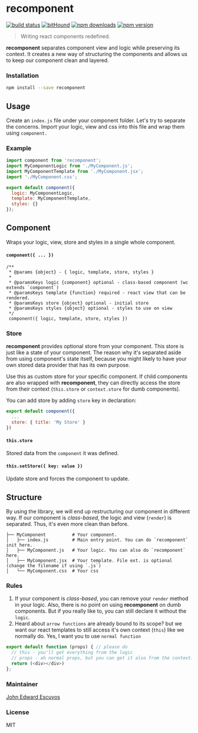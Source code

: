 # recomponent
[![build status](https://img.shields.io/travis/jeescu/recomponent/master.svg?style=flat-square)](https://travis-ci.org/reactjs/recomponent)
[![bitHound](https://img.shields.io/bithound/code/github/jeescu/recomponent.svg?style=flat-square)](https://www.bithound.io/github/jeescu/recomponent)
[![npm downloads](https://img.shields.io/npm/dm/recomponent.svg?style=flat-square)](https://www.npmjs.com/package/recomponent)
[![npm version](https://img.shields.io/npm/v/recomponent.svg?style=flat-square)](https://www.npmjs.com/package/recomponent)

> Writing react components redefined.

**recomponent** separates component view and logic while preserving its context. It creates a new way of structuring the components and allows us to keep our component clean and layered.

### Installation

```bash
npm install --save recomponent
```

## Usage

Create an `index.js` file under your component folder. Let's try to separate the concerns. Import your logic, view and css into this file and wrap them using `component.`

### Example

```js
import component from 'recomponent';
import MyComponentLogic from './MyComponent.js';
import MyComponentTemplate from './MyComponent.jsx';
import './MyComponent.css';

export default component({
  logic: MyComponentLogic,
  template: MyComponentTemplate,
  styles: {}
});
```

## Component
Wraps your logic, view, store and styles in a single whole component.

#### `component({ ... })`
```
/**
 * @params {object} - { logic, template, store, styles }
 *
 * @paramsKeys logic {component} optional - class-based component (wc extends `component`)  
 * @paramsKeys template {function} required - react view that can be rendered.
 * @paramsKeys store {object} optional - initial store
 * @paramsKeys styles {object} optional - styles to use on view
 */
 component({ logic, template, store, styles })
```

### Store
**recomponent** provides optional store from your component. This store is just like a state of your component. The reason why it's separated aside from using component's state itself, because you might likely to have your own stored data provider that has its own purpose. 

Use this as custom store for your specific component. If child components are also wrapped with **recomponent**, they can directly access the store from their context (`this.store` or `context.store` for dumb components).

You can add store by adding `store` key in declaration:
```js
export default component({
  ...
  store: { title: 'My Store' }
})
```

#### `this.store`
Stored data from the `component` it was defined.

#### `this.setStore({ key: value })`
Update store and forces the component to update.

## Structure
By using the library, we will end up restructuring our component in different way. If our component is *class-based*, the logic and view (`render`) is separated. Thus, it's even more clean than before.
```
├── MyComponent          # Your component.
│   ├── index.js         # Main entry point. You can do `recomponent` init here.
│   ├── MyComponent.js   # Your logic. You can also do `recomponent` here.
│   ├── MyComponent.jsx  # Your template. File ext. is optional (change the filename if using `.js`)
│   └── MyComponent.css  # Your css
```

### Rules
1. If your component is *class-based*, you can remove your `render` method in your logic. Also, there is no point on using **recomponent** on dumb components. But if you really like to, you can still declare it without the `logic`. 
2. Heard about `arrow functions` are already bound to its scope? but we want our react templates to still access it's own context (`this`) like we normally do. Yes, I want you to use `normal function`
  ```js
  export default function (props) { // please do
    // this - you'll get everything from the logic
    // props - ah normal props, but you can get it also from the context.
    return (<div></div>)
  };
  ```

### Maintainer
[John Edward Escuyos](https://github.com/jeescu)

### License

MIT

